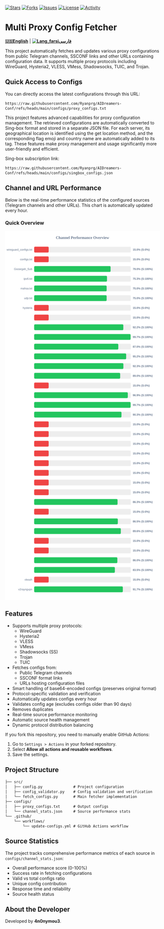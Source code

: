 [![Stars](https://img.shields.io/github/stars/Ryanprg/AIDreamers-Conf?style=flat-square)](https://github.com/Ryanprg/AIDreamers-Conf/stargazers)
[![Forks](https://img.shields.io/github/forks/Ryanprg/AIDreamers-Conf?style=flat-square)](https://github.com/Ryanprg/AIDreamers-Conf/network/members)
[![Issues](https://img.shields.io/github/issues/4n0nymou3/multi-proxy-config-fetcher?style=flat-square)](https://github.com/4n0nymou3/multi-proxy-config-fetcher/issues)
[![License](https://img.shields.io/github/license/Ryanprg/AIDreamers-Conf?style=flat-square)](https://github.com/Ryanprg/AIDreamers-Conf/blob/main/LICENSE)
[![Activity](https://img.shields.io/github/last-commit/Ryanprg/AIDreamers-Conf?style=flat-square)](https://github.com/Ryanprg/AIDreamers-Conf/commits)

# Multi Proxy Config Fetcher

[**🇺🇸English**](README.md) | [**![Lang_farsi](https://user-images.githubusercontent.com/125398461/234186932-52f1fa82-52c6-417f-8b37-08fe9250a55f.png)فارسی**](README_FA.md)

This project automatically fetches and updates various proxy configurations from public Telegram channels, SSCONF links and other URLs containing configuration data. It supports multiple proxy protocols including WireGuard, Hysteria2, VLESS, VMess, Shadowsocks, TUIC, and Trojan.

## Quick Access to Configs

You can directly access the latest configurations through this URL:
```
https://raw.githubusercontent.com/Ryanprg/AIDreamers-Conf/refs/heads/main/configs/proxy_configs.txt
```
This project features advanced capabilities for proxy configuration management. The retrieved configurations are automatically converted to Sing-box format and stored in a separate JSON file. For each server, its geographical location is identified using the get location method, and the corresponding flag emoji and country name are automatically added to its tag. These features make proxy management and usage significantly more user-friendly and efficient.

Sing-box subscription link:
```
https://raw.githubusercontent.com/Ryanprg/AIDreamers-Conf/refs/heads/main/configs/singbox_configs.json
```

## Channel and URL Performance

Below is the real-time performance statistics of the configured sources (Telegram channels and other URLs). This chart is automatically updated every hour.

### Quick Overview
<div align="center">
  <a href="assets/channel_stats_chart.svg">
    <img src="assets/channel_stats_chart.svg" alt="Source Performance Statistics" width="800">
  </a>
</div>


## Features

- Supports multiple proxy protocols:
  - WireGuard
  - Hysteria2
  - VLESS
  - VMess
  - Shadowsocks (SS)
  - Trojan
  - TUIC
- Fetches configs from:
  - Public Telegram channels
  - SSCONF format links
  - URLs hosting configuration files
- Smart handling of base64-encoded configs (preserves original format)
- Protocol-specific validation and verification
- Automatically updates configs every hour
- Validates config age (excludes configs older than 90 days)
- Removes duplicates
- Real-time source performance monitoring
- Automatic source health management
- Dynamic protocol distribution balancing

If you fork this repository, you need to manually enable GitHub Actions:
1. Go to `Settings > Actions` in your forked repository.
2. Select **Allow all actions and reusable workflows**.
3. Save the settings.

## Project Structure

```
├── src/
│   ├── config.py              # Project configuration
│   ├── config_validator.py    # Config validation and verification
│   └── fetch_configs.py       # Main fetcher implementation
├── configs/
│   ├── proxy_configs.txt      # Output configs
│   └── channel_stats.json     # Source performance stats
└── .github/
    └── workflows/
        └── update-configs.yml # GitHub Actions workflow
```

## Source Statistics

The project tracks comprehensive performance metrics of each source in `configs/channel_stats.json`:
- Overall performance score (0-100%)
- Success rate in fetching configurations
- Valid vs total configs ratio
- Unique config contribution
- Response time and reliability
- Source health status


## About the Developer

Developed by **4n0nymou3**.  
